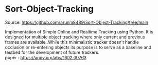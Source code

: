 # Sort-Object-Tracking

Source: <https://github.com/arunm8489/Sort-Object-Tracking/tree/main>

Implementation of Simple Online and Realtime Tracking using Python. It is designed for multiple object tracking where only current and previous frames are available .While this minimalistic tracker doesn't handle occlusion or re-entering objects its purpose is to serve as a baseline and testbed for the development of future trackers. <br>
paper : <https://arxiv.org/abs/1602.00763>
